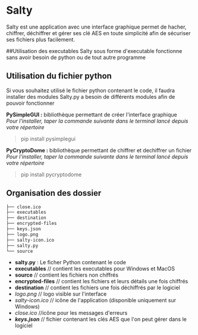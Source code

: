 
# Salty
Salty est une application avec une interface graphique permet de hacher,  chiffrer,  déchiffrer et gérer ses clé AES en toute simplicité afin de sécuriser ses fichiers plus facilement.

##Utilisation des executables
Salty sous forme d'executable fonctionne sans avoir besoin de python ou de tout autre programme


## Utilisation du fichier python
Si vous souhaitez utilisé le fichier python contenant le code, il faudra installer des modules
Salty.py a besoin de différents modules afin de pouvoir fonctionner

**PySimpleGUI :** bibliothèque permettant de créer l'interface graphique  
*Pour l'installer, taper la commande suivante dans le terminal lancé depuis votre répertoire*
> pip install pysimplegui

**PyCryptoDome :** bibliothèque permettant de chiffrer et dechiffrer un fichier  
*Pour l'installer, taper la commande suivante dans le terminal lancé depuis votre répertoire*
> pip install pycryptodome

## Organisation des dossier

```bash
├── close.ico 
├── executables
├── destination
├── encrypted-files
├── keys.json
├── logo.png
├── salty-icon.ico
├── salty.py
└── source
```

- **salty.py** : Le ficher Python contenant le code
- **executables**  // contient les executables pour Windows et MacOS
- **source**  // contient les fichiers non chiffrés
- **encrypted-files**  // contient les fichiers et leurs détails une fois chiffrés
- **destination**  // contient les fichiers une fois déchiffrés par le logiciel
- *logo.png*  // logo visible sur l'interface
- *salty-icon.ico*  // icône de l'application (disponible uniquement sur Windows)
- *close.ico*  //icône pour les messages d'erreurs
- ***keys.json***  // fichier contenant les clés AES que l'on peut gérer dans le logiciel
